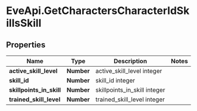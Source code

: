 # EveApi.GetCharactersCharacterIdSkillsSkill

## Properties
Name | Type | Description | Notes
------------ | ------------- | ------------- | -------------
**active_skill_level** | **Number** | active_skill_level integer | 
**skill_id** | **Number** | skill_id integer | 
**skillpoints_in_skill** | **Number** | skillpoints_in_skill integer | 
**trained_skill_level** | **Number** | trained_skill_level integer | 


